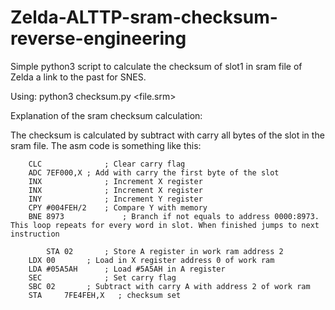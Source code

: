 # Zelda-ALTTP-sram-checksum-reverse-engineering

Simple python3 script to calculate the checksum of slot1 in sram file of Zelda a link to the past for SNES.


Using:
python3 checksum.py <file.srm>

Explanation of the sram checksum calculation:

The checksum is calculated by subtract with carry all bytes of the slot in the sram file. The asm code is something like this:

		CLC              ; Clear carry flag
		ADC	7EF000,X ; Add with carry the first byte of the slot
		INX              ; Increment X register
		INX              ; Increment X register
		INY              ; Increment Y register
		CPY	#004FEH/2    ; Compare Y with memory
		BNE	8973		     ; Branch if not equals to address 0000:8973. This loop repeats for every word in slot. When finished jumps to next instruction

    		STA	02       ; Store A register in work ram address 2
		LDX	00       ; Load in X register address 0 of work ram
		LDA	#05A5AH      ; Load #5A5AH in A register
		SEC              ; Set carry flag
		SBC	02       ; Subtract with carry A with address 2 of work ram
		STA     7FE4FEH,X	; checksum set
